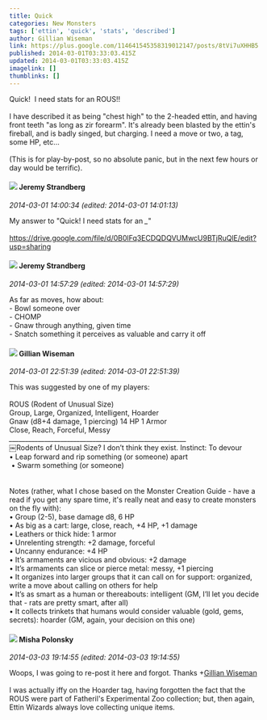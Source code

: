 ```yaml
---
title: Quick
categories: New Monsters
tags: ['ettin', 'quick', 'stats', 'described']
author: Gillian Wiseman
link: https://plus.google.com/114641545358319012147/posts/8tVi7uXHHB5
published: 2014-03-01T03:33:03.415Z
updated: 2014-03-01T03:33:03.415Z
imagelink: []
thumblinks: []
---
```


Quick!  I need stats for an ROUS!!<br /><br />I have described it as being &quot;chest high&quot; to the 2-headed ettin, and having front teeth &quot;as long as zir forearm&quot;. It&#39;s already been blasted by the ettin&#39;s fireball, and is badly singed, but charging. I need a move or two, a tag, some HP, etc...<br /><br />(This is for play-by-post, so no absolute panic, but in the next few hours or day would be terrific).
<div id='comment z13ojpf45qqku551j23pdxp4ypjtwjrwr04'>
  <h4><img src='{{site.baseurl}}//images/avatars/102595580176380683252_photo.jpg'> Jeremy Strandberg</h4>
      <p><cite>2014-03-01 14:00:34 (edited: 2014-03-01 14:01:13)</cite></p>
        <p>My answer to &quot;Quick! I need stats for an <i>_</i>&quot;<br /><br /><a href="https://drive.google.com/file/d/0B0lFq3ECDQDQVUMwcU9BTjRuQlE/edit?usp=sharing" class="ot-anchor">https://drive.google.com/file/d/0B0lFq3ECDQDQVUMwcU9BTjRuQlE/edit?usp=sharing</a></p>
</div>
        

<div id='comment z13ojpf45qqku551j23pdxp4ypjtwjrwr04'>
  <h4><img src='{{site.baseurl}}//images/avatars/102595580176380683252_photo.jpg'> Jeremy Strandberg</h4>
      <p><cite>2014-03-01 14:57:29 (edited: 2014-03-01 14:57:29)</cite></p>
        <p>As far as moves, how about:<br />- Bowl someone over<br />- CHOMP<br />- Gnaw through anything, given time<br />- Snatch something it perceives as valuable and carry it off</p>
</div>
        

<div id='comment z13ojpf45qqku551j23pdxp4ypjtwjrwr04'>
  <h4><img src='{{site.baseurl}}//images/avatars/114641545358319012147_photo.jpg'> Gillian Wiseman</h4>
      <p><cite>2014-03-01 22:51:39 (edited: 2014-03-01 22:51:39)</cite></p>
        <p>This was suggested by one of my players:<br /><br />ROUS (Rodent of Unusual Size)				<br />Group, Large, Organized, Intelligent, Hoarder<br />Gnaw (d8+4 damage, 1 piercing) 14 HP 1 Armor<br />Close, Reach, Forceful, Messy<br /><i>_______________________________________________________</i><br />￼Rodents of Unusual Size? I don’t think they exist. Instinct: To devour<br />• Leap forward and rip something (or someone) apart<br /> • Swarm something (or someone)<br /><br /><br />Notes (rather, what I chose based on the Monster Creation Guide - have a read if you get any spare time, it&#39;s really neat and easy to create monsters on the fly with):<br />• Group (2-5), base damage d8, 6 HP<br />• As big as a cart: large, close, reach, +4 HP, +1 damage<br />• Leathers or thick hide: 1 armor<br />• Unrelenting strength: +2 damage, forceful<br />• Uncanny endurance: +4 HP<br />• It’s armaments are vicious and obvious: +2 damage<br />• It’s armaments can slice or pierce metal: messy, +1 piercing<br />• It organizes into larger groups that it can call on for support: organized, write a move about calling on others for help<br />• It’s as smart as a human or thereabouts: intelligent (GM, I’ll let you decide that - rats are pretty smart, after all)<br />• It collects trinkets that humans would consider valuable (gold, gems, secrets): hoarder (GM, again, your decision on this one)</p>
</div>
        

<div id='comment z13ojpf45qqku551j23pdxp4ypjtwjrwr04'>
  <h4><img src='{{site.baseurl}}//images/avatars/116245899164381280330_photo.jpg'> Misha Polonsky</h4>
      <p><cite>2014-03-03 19:14:55 (edited: 2014-03-03 19:14:55)</cite></p>
        <p>Woops, I was going to re-post it here and forgot. Thanks <span class="proflinkWrapper"><span class="proflinkPrefix">+</span><a class="proflink" href="https://plus.google.com/114641545358319012147" oid="114641545358319012147">Gillian Wiseman</a></span> <br /><br />I was actually iffy on the Hoarder tag, having forgotten the fact that the ROUS were part of Fatheril&#39;s Experimental Zoo collection; but, then again, Ettin Wizards always love collecting unique items.</p>
</div>
        